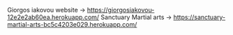 Giorgos iakovou website -> https://giorgosiakovou-12e2e2ab60ea.herokuapp.com/ 
Sanctuary Martial arts  -> https://sanctuary-martial-arts-bc5c4203e029.herokuapp.com/
